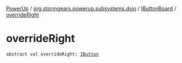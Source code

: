 [PowerUp](../../index.md) / [org.stormgears.powerup.subsystems.dsio](../index.md) / [IButtonBoard](index.md) / [overrideRight](./override-right.md)

# overrideRight

`abstract val overrideRight: `[`IButton`](../../org.stormgears.utils.dsio/-i-button/index.md)